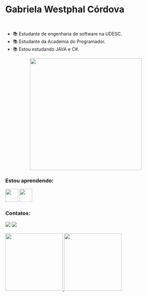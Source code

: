 <h1 align="left">Gabriela Westphal Córdova</h1>
  </br>

- 📚 Estudante de engenharia de software na UDESC.
- 📚 Estudante da Academia do Programador.
- 📚 Estou estudando JAVA e C#.

<p align="center">
  <img src="https://super.abril.com.br/wp-content/uploads/2016/09/super_imggato_digitando_0.gif" width="350">
</p>


### Estou aprendendo:
<img src="https://cdn.jsdelivr.net/gh/devicons/devicon/icons/java/java-original.svg" width="40" height="40"/> <img src="https://cdn.jsdelivr.net/gh/devicons/devicon/icons/csharp/csharp-original.svg" width="40" height="40" />


### Contatos:

<div>
<a href="https://www.linkedin.com/in/Gabriela Westphal Córdova" target="_blank"><img src="https://img.shields.io/badge/-LinkedIn-%230077B5?style=for-the-badge&logo=linkedin&logoColor=white" target="_blank"></a> 
<a href="https://instagram.com/gabii_westphal" target="_blank"><img src="https://img.shields.io/badge/-Instagram-%23E4405F?style=for-the-badge&logo=instagram&logoColor=white" target="_blank"></a> 
<div>
  </br>

  
 <div>
<a href="https://github.com/gabiiwestphal">
<img height="180em" src="https://github-readme-stats.vercel.app/api/top-langs/?username=gabiiwestphal&layout=compact&langs_count=7&theme=dracula"/>
<img height="180em" src="https://github-readme-stats.vercel.app/api?username=gabiiwestphal&show_icons=true&theme=dracula&include_all_commits=true&count_private=true"/>
</div>

